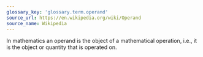 ```yaml
---
glossary_key: 'glossary.term.operand'
source_url: https://en.wikipedia.org/wiki/Operand
source_name: Wikipedia
---
```


In mathematics an operand is the object of a mathematical operation, i.e., it is the object or quantity that is operated on.
